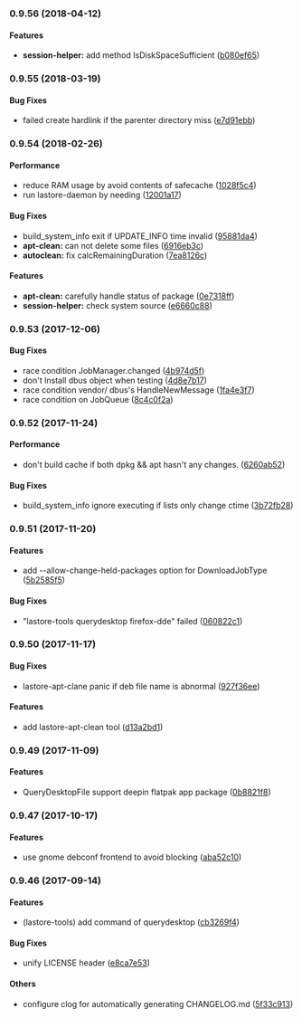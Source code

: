 <a name="0.9.56"></a>
### 0.9.56 (2018-04-12)


#### Features

* **session-helper:**  add method IsDiskSpaceSufficient ([b080ef65](https://github.com/linuxdeepin/lastore-daemon/commit/b080ef658449acec0eecd422a83c092df6a9a713))



<a name="0.9.55"></a>
### 0.9.55 (2018-03-19)


#### Bug Fixes

*   failed create hardlink if the parenter directory miss ([e7d91ebb](https://github.com/linuxdeepin/lastore-daemon/commit/e7d91ebb520a00801d747d23d5371c6b4166ca2d))



<a name="0.9.54"></a>
### 0.9.54 (2018-02-26)


#### Performance

*   reduce RAM usage by avoid contents of safecache ([1028f5c4](https://github.com/linuxdeepin/lastore-daemon/commit/1028f5c44b90cf9aa19c5ea0712b0b1fecc91468))
*   run lastore-daemon by needing ([12001a17](https://github.com/linuxdeepin/lastore-daemon/commit/12001a172280f52bb78218e5c7b86563ac50a63c))

#### Bug Fixes

*   build_system_info exit if UPDATE_INFO time invalid ([95881da4](https://github.com/linuxdeepin/lastore-daemon/commit/95881da41545cfafd28fd122bc320a933037ff28))
* **apt-clean:**  can not delete some files ([6916eb3c](https://github.com/linuxdeepin/lastore-daemon/commit/6916eb3ca24e4ca2d31d270e306b1db6ecb1b8f9))
* **autoclean:**  fix calcRemainingDuration ([7ea8126c](https://github.com/linuxdeepin/lastore-daemon/commit/7ea8126ca12fbb146d47444e9a1301fa3f1e7382))

#### Features

* **apt-clean:**  carefully handle status of package ([0e7318ff](https://github.com/linuxdeepin/lastore-daemon/commit/0e7318ffa818fe504c8c973372141c2aaee35bc5))
* **session-helper:**  check system source ([e6660c88](https://github.com/linuxdeepin/lastore-daemon/commit/e6660c88ce2e6d2fa780b60fa5ecff6dab809576))



<a name="0.9.53"></a>
### 0.9.53 (2017-12-06)


#### Bug Fixes

*   race condition JobManager.changed ([4b974d5f](https://github.com/linuxdeepin/lastore-daemon/commit/4b974d5f27fac8ec3d128ab9de071e0c262ba0f7))
*   don't Install dbus object when testing ([4d8e7b17](https://github.com/linuxdeepin/lastore-daemon/commit/4d8e7b177948f8de97a244f4d884262693eb5f52))
*   race condition vendor/ dbus's HandleNewMessage ([1fa4e3f7](https://github.com/linuxdeepin/lastore-daemon/commit/1fa4e3f777aba912583185c563082596665e1a77))
*   race condition on JobQueue ([8c4c0f2a](https://github.com/linuxdeepin/lastore-daemon/commit/8c4c0f2a6c47c65cc61d00ee92fd71d6eeed1408))



<a name="0.9.52"></a>
### 0.9.52 (2017-11-24)


#### Performance

*   don't build cache if both dpkg && apt hasn't any changes. ([6260ab52](https://github.com/linuxdeepin/lastore-daemon/commit/6260ab52e28de70633a18713fd23791adf5f6f8c))

#### Bug Fixes

*   build_system_info ignore executing if lists only change ctime ([3b72fb28](https://github.com/linuxdeepin/lastore-daemon/commit/3b72fb287358df7f8c28936d6000e3cacbe10ef5))



<a name="0.9.51"></a>
### 0.9.51 (2017-11-20)


#### Features

*   add --allow-change-held-packages option for DownloadJobType ([5b2585f5](https://github.com/linuxdeepin/lastore-daemon/commit/5b2585f52290ee9b80b92f1a57c1a1959fe3c19c))

#### Bug Fixes

*   "lastore-tools querydesktop firefox-dde" failed ([060822c1](https://github.com/linuxdeepin/lastore-daemon/commit/060822c109c663037532223c17b80b6293228c8a))



<a name="0.9.50"></a>
### 0.9.50 (2017-11-17)


#### Bug Fixes

*   lastore-apt-clane panic if deb file name is abnormal ([927f36ee](https://github.com/linuxdeepin/lastore-daemon/commit/927f36ee0e4d4d6ebf1bacd83c252e672dfa11c5))

#### Features

*   add lastore-apt-clean tool ([d13a2bd1](https://github.com/linuxdeepin/lastore-daemon/commit/d13a2bd1f0a97c656df583d1b438ddf4f7ec97b4))



<a name="0.9.49"></a>
### 0.9.49 (2017-11-09)

#### Features
*   QueryDesktopFile support deepin flatpak app package ([0b8821f8](https://github.com/linuxdeepin/lastore-daemon/commit/0b8821f8993c410e502ce6e85e172d652e285064))


<a name="0.9.47"></a>
### 0.9.47 (2017-10-17)


#### Features

*   use gnome debconf frontend to avoid blocking ([aba52c10](https://github.com/linuxdeepin/lastore-daemon/commit/aba52c10d3497951980a6afa91304b40a39cd24c))


<a name="0.9.46"></a>
### 0.9.46 (2017-09-14)

#### Features

*  (lastore-tools) add command of querydesktop ([cb3269f4](https://github.com/linuxdeepin/lastore-daemon/commit/cb3269f49fb8739c003a08f9c65ec6f837bf98b0))


#### Bug Fixes

*   unify LICENSE header ([e8ca7e53](https://github.com/linuxdeepin/lastore-daemon/commit/e8ca7e536ff8125695ec278cace25d8a9d61abb7))

#### Others

*   configure clog for automatically  generating CHANGELOG.md ([5f33c913](https://github.com/linuxdeepin/lastore-daemon/commit/5f33c91307ef8367a17c96ea85c1cc4b1b6fcdc2))




